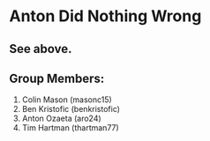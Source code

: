 # Anton Did Nothing Wrong

## See above.

## Group Members:

1. Colin Mason (masonc15)
2. Ben Kristofic  (benkristofic)
3. Anton Ozaeta  (aro24)
4. Tim Hartman  (thartman77)
